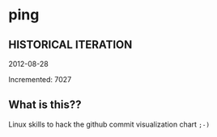 # ping

## HISTORICAL ITERATION
2012-08-28

Incremented: 7027

## What is this?? 
Linux skills to hack the github commit visualization chart `;-)`

